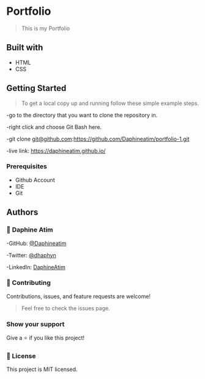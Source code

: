 # Portfolio
> This is my Portfolio
## Built with
- HTML
- CSS
## Getting Started
> To get a local copy up and running follow these simple example steps. 

-go to the directory that you want to clone the repository in.

-right click and choose Git Bash here.

-git clone git@github.com:https://github.com/Daphineatim/portfolio-1.git

-live link: https://daphineatim.github.io/

### Prerequisites
- Github Account
- IDE
- Git

## Authors

### :woman: **Daphine Atim**
-GitHub: [@Daphineatim](https://github.com/Daphineatim)

-Twitter: [@dhaphyn](https://twitter.com/DhaPhyn)

-LinkedIn: [DaphineAtim](https://www.linkedin.com/in/daphine-atim-27861422a/)
### :handshake: Contributing
Contributions, issues, and feature requests are welcome!
> Feel free to check the issues page.
### Show your support
Give a :star:️ if you like this project!
### :memo: License
This project is MIT licensed.